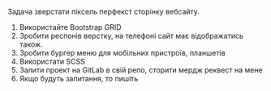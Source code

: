 
Задача зверстати піксель перфекст сторінку вебсайту.
1. Використайте Bootstrap GRID
2. Зробити респонів верстку, на телефоні сайт має відображатись також.
3. Зробити бургер меню для мобільних пристроїв, планшетів
4. Використати SCSS
5. Залити проект на GitLab в свій репо, сторити мердж реквест на мене
6. Якщо будуть запитання, то пишіть